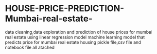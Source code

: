 # HOUSE-PRICE-PREDICTION-Mumbai-real-estate-
data cleaning,data exploration and prediction of house prices for mumbai real estate using linear regression model
machine learning model that predicts price for mumbai real estate housing
pickle file,csv file and notebook file all atached
